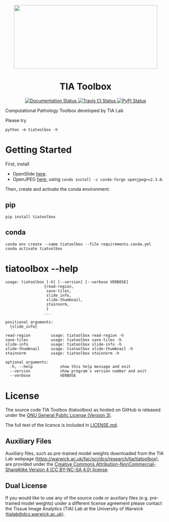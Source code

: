 <p align="center">
  <img width="450" height="200" src="https://warwick.ac.uk/fac/sci/dcs/research/tia/tiatoolbox/files/tialab_logo.png">
</p>
<h1 align="center">TIA Toolbox</h1>
<p align="center">
  <a href="https://tia-toolbox.readthedocs.io/en/latest/?badge=latest">
    <img src="https://readthedocs.org/projects/tia-toolbox/badge/?version=latest" alt="Documentation Status" />
  </a>
  <a href="https://travis-ci.org/TIA-Lab/tiatoolbox">
    <img src="https://travis-ci.org/TIA-Lab/tiatoolbox.svg?branch=master" alt="Travis CI Status" />
  </a>
  <a href="https://badge.fury.io/py/tiatoolbox">
    <img src="https://badge.fury.io/py/tiatoolbox.svg" alt="PyPI Status" />
  </a>
</p>

Computational Pathology Toolbox developed by TIA Lab

Please try

    python -m tiatoolbox -h

Getting Started
===============

First, install
- OpenSlide [here](https://openslide.org/download/).
- OpenJPEG [here](https://www.openjpeg.org/), using
`conda install -c conda-forge openjpeg>=2.3.0`.

Then, create and activate the conda environment:

pip
---

    pip install tiatoolbox

conda
-----

    conda env create --name tiatoolbox --file requirements.conda.yml
    conda activate tiatoolbox

tiatoolbox --help
=================

    usage: tiatoolbox [-h] [--version] [--verbose VERBOSE]
                     {read-region,
                      save-tiles,
                      slide_info,
                      slide-thumbnail,
                      stainnorm,
                      }
                     ...

    positional arguments:
      {slide_info}

    read-region         usage: tiatoolbox read-region -h
    save-tiles          usage: tiatoolbox save-tiles -h
    slide-info          usage: tiatoolbox slide-info -h
    slide-thumbnail     usage: tiatoolbox slide-thumbnail -h
    stainnorm           usage: tiatoolbox stainnorm -h

    optional arguments:
      -h, --help            show this help message and exit
      --version             show program`s version number and exit
      --verbose             VERBOSE


License
=======

The source code TIA Toolbox (tiatoolbox) as hosted on GitHub is released under the [GNU General Public License (Version 3)].

The full text of the licence is included in [LICENSE.md](https://raw.githubusercontent.com/TIA-Lab/tiatoolbox/develop/LICENSE.md).

[GNU General Public License (Version 3)]: https://www.gnu.org/licenses/gpl-3.0.html


Auxiliary Files
---------------

Auxiliary files, such as pre-trained model weights downloaded from the TIA Lab webpage (https://warwick.ac.uk/fac/sci/dcs/research/tia/tiatoolbox), are provided under the [Creative Commons Attribution-NonCommercial-ShareAlike Version 4 (CC BY-NC-SA 4.0) license](https://creativecommons.org/licenses/by-nc-sa/4.0/).


Dual License
------------

If you would like to use any of the source code or auxiliary files (e.g. pre-trained model weights) under a different license agreement please contact the Tissue Image Analytics (TIA) Lab at the University of Warwick (tialab@dcs.warwick.ac.uk).
